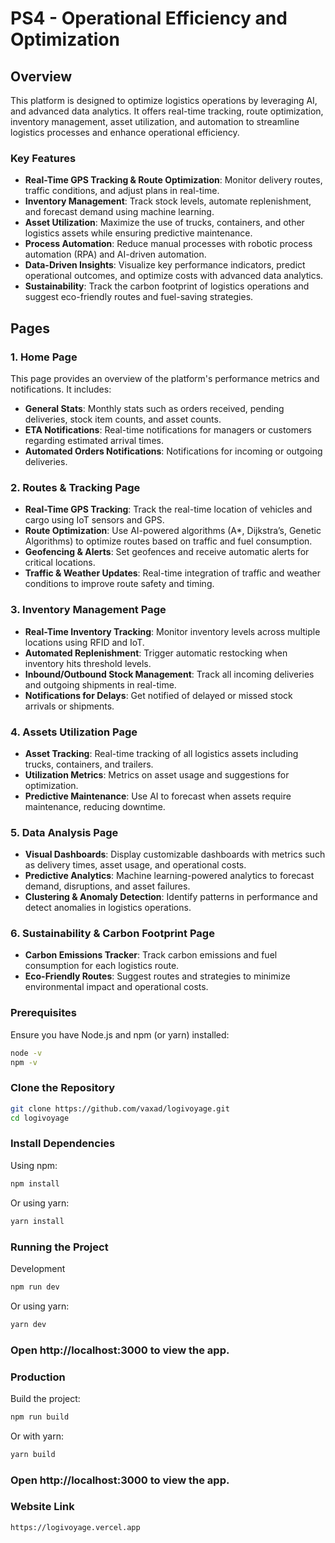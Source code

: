 # PS4 - Operational Efficiency and Optimization

## Overview
This platform is designed to optimize logistics operations by leveraging AI, and advanced data analytics. It offers real-time tracking, route optimization, inventory management, asset utilization, and automation to streamline logistics processes and enhance operational efficiency.

### Key Features
- **Real-Time GPS Tracking & Route Optimization**: Monitor delivery routes, traffic conditions, and adjust plans in real-time.
- **Inventory Management**: Track stock levels, automate replenishment, and forecast demand using machine learning.
- **Asset Utilization**: Maximize the use of trucks, containers, and other logistics assets while ensuring predictive maintenance.
- **Process Automation**: Reduce manual processes with robotic process automation (RPA) and AI-driven automation.
- **Data-Driven Insights**: Visualize key performance indicators, predict operational outcomes, and optimize costs with advanced data analytics.
- **Sustainability**: Track the carbon footprint of logistics operations and suggest eco-friendly routes and fuel-saving strategies.


## Pages

### 1. **Home Page**
This page provides an overview of the platform's performance metrics and notifications. It includes:
- **General Stats**: Monthly stats such as orders received, pending deliveries, stock item counts, and asset counts.
- **ETA Notifications**: Real-time notifications for managers or customers regarding estimated arrival times.
- **Automated Orders Notifications**: Notifications for incoming or outgoing deliveries.

### 2. **Routes & Tracking Page**
- **Real-Time GPS Tracking**: Track the real-time location of vehicles and cargo using IoT sensors and GPS.
- **Route Optimization**: Use AI-powered algorithms (A*, Dijkstra’s, Genetic Algorithms) to optimize routes based on traffic and fuel consumption.
- **Geofencing & Alerts**: Set geofences and receive automatic alerts for critical locations.
- **Traffic & Weather Updates**: Real-time integration of traffic and weather conditions to improve route safety and timing.

### 3. **Inventory Management Page**
- **Real-Time Inventory Tracking**: Monitor inventory levels across multiple locations using RFID and IoT.
- **Automated Replenishment**: Trigger automatic restocking when inventory hits threshold levels.
- **Inbound/Outbound Stock Management**: Track all incoming deliveries and outgoing shipments in real-time.
- **Notifications for Delays**: Get notified of delayed or missed stock arrivals or shipments.

### 4. **Assets Utilization Page**
- **Asset Tracking**: Real-time tracking of all logistics assets including trucks, containers, and trailers.
- **Utilization Metrics**: Metrics on asset usage and suggestions for optimization.
- **Predictive Maintenance**: Use AI to forecast when assets require maintenance, reducing downtime.

### 5. **Data Analysis Page**
- **Visual Dashboards**: Display customizable dashboards with metrics such as delivery times, asset usage, and operational costs.
- **Predictive Analytics**: Machine learning-powered analytics to forecast demand, disruptions, and asset failures.
- **Clustering & Anomaly Detection**: Identify patterns in performance and detect anomalies in logistics operations.



### 6. **Sustainability & Carbon Footprint Page**
- **Carbon Emissions Tracker**: Track carbon emissions and fuel consumption for each logistics route.
- **Eco-Friendly Routes**: Suggest routes and strategies to minimize environmental impact and operational costs.


### Prerequisites
Ensure you have Node.js and npm (or yarn) installed:
```bash
node -v
npm -v
```

### Clone the Repository
```bash
git clone https://github.com/vaxad/logivoyage.git
cd logivoyage
```

### Install Dependencies
Using npm:
```bash
npm install
```
Or using yarn:
```bash
yarn install
```

### Running the Project
Development
```bash
npm run dev
```
Or using yarn:
```bash
yarn dev
```
### Open http://localhost:3000 to view the app.

### Production
Build the project:
```bash
npm run build
```
Or with yarn:
```bash
yarn build
```

### Open http://localhost:3000 to view the app.


### Website Link
```bash
https://logivoyage.vercel.app
```
